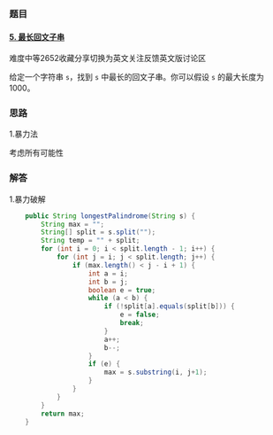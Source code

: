 ### 题目

#### [5. 最长回文子串](https://leetcode-cn.com/problems/longest-palindromic-substring/)

难度中等2652收藏分享切换为英文关注反馈英文版讨论区

给定一个字符串 `s`，找到 `s` 中最长的回文子串。你可以假设 `s` 的最大长度为 1000。

### 思路

1.暴力法

考虑所有可能性

### 解答

1.暴力破解

```java
	public String longestPalindrome(String s) {
        String max = "";
        String[] split = s.split("");
        String temp = "" + split;
        for (int i = 0; i < split.length - 1; i++) {
            for (int j = i; j < split.length; j++) {
                if (max.length() < j - i + 1) {
                    int a = i;
                    int b = j;
                    boolean e = true;
                    while (a < b) {
                        if (!split[a].equals(split[b])) {
                            e = false;
                            break;
                        }
                        a++;
                        b--;
                    }
                    if (e) {
                        max = s.substring(i, j+1);
                    }
                }
            }
        }
        return max;
    }
```